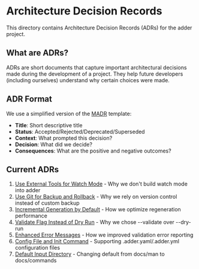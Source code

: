 # Architecture Decision Records

This directory contains Architecture Decision Records (ADRs) for the adder project.

## What are ADRs?

ADRs are short documents that capture important architectural decisions made during the development of a project. They help future developers (including ourselves) understand why certain choices were made.

## ADR Format

We use a simplified version of the [MADR](https://adr.github.io/madr/) template:

- **Title**: Short descriptive title
- **Status**: Accepted/Rejected/Deprecated/Superseded
- **Context**: What prompted this decision?
- **Decision**: What did we decide?
- **Consequences**: What are the positive and negative outcomes?

## Current ADRs

1. [Use External Tools for Watch Mode](0001-use-external-tools-for-watch-mode.md) - Why we don't build watch mode into adder
2. [Use Git for Backup and Rollback](0002-use-git-for-backup-and-rollback.md) - Why we rely on version control instead of custom backup
3. [Incremental Generation by Default](0003-incremental-generation-by-default.md) - How we optimize regeneration performance
4. [Validate Flag Instead of Dry Run](0004-validate-flag-instead-of-dry-run.md) - Why we chose --validate over --dry-run
5. [Enhanced Error Messages](0005-enhanced-error-messages.md) - How we improved validation error reporting
6. [Config File and Init Command](0006-config-file-and-init-command.md) - Supporting .adder.yaml/.adder.yml configuration files
7. [Default Input Directory](0007-default-input-directory-docs-commands.md) - Changing default from docs/man to docs/commands